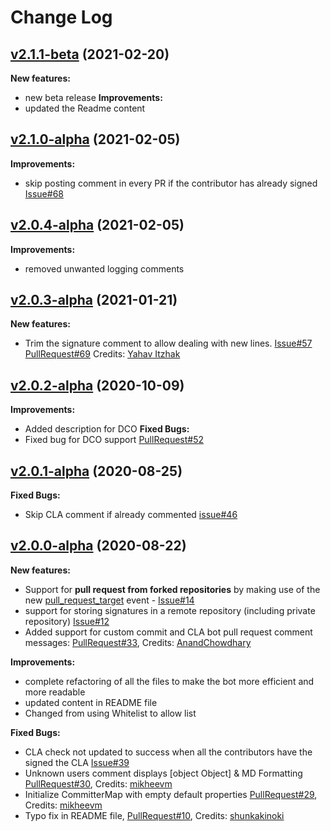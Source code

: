 # Change Log
## [v2.1.1-beta](https://github.com/cla-assistant/github-action/tree/v2.1.1-beta) (2021-02-20)
**New features:**
- new beta release
**Improvements:**
- updated the Readme content

## [v2.1.0-alpha](https://github.com/cla-assistant/github-action/tree/v2.1.0-alpha) (2021-02-05)
**Improvements:**

- skip posting comment in every PR if the contributor has already signed [Issue#68](https://github.com/cla-assistant/github-action/issues/68)
## [v2.0.4-alpha](https://github.com/cla-assistant/github-action/tree/v2.0.4-alpha) (2021-02-05)
**Improvements:**
- removed unwanted logging comments

## [v2.0.3-alpha](https://github.com/cla-assistant/github-action/tree/v2.0.3-alpha) (2021-01-21)
**New features:**
- Trim the signature comment to allow dealing with new lines.  [Issue#57](https://github.com/cla-assistant/github-action/issues/57) [PullRequest#69](https://github.com/cla-assistant/github-action/pull/69) Credits: [Yahav Itzhak](https://github.com/yahavi)

## [v2.0.2-alpha](https://github.com/cla-assistant/github-action/tree/v2.0.2-alpha) (2020-10-09)
**Improvements:**
- Added description for DCO
**Fixed Bugs:**
- Fixed bug for DCO support [PullRequest#52](https://github.com/cla-assistant/github-action/pull/52)

## [v2.0.1-alpha](https://github.com/cla-assistant/github-action/tree/v2.0.1-alpha) (2020-08-25)

**Fixed Bugs:**
- Skip CLA comment if already commented [issue#46](https://github.com/cla-assistant/github-action/issues/46)

## [v2.0.0-alpha](https://github.com/cla-assistant/github-action/tree/v2.0.0-alpha) (2020-08-22)

**New features:**
- Support for **pull request from forked repositories** by making use of the new [pull_request_target](https://docs.github.com/en/actions/reference/events-that-trigger-workflows#pull_request_target) event - [Issue#14](https://github.com/cla-assistant/github-action/issues/14)
- support for storing signatures in a remote repository (including private repository) [Issue#12](https://github.com/cla-assistant/github-action/issues/12)
- Added support for custom commit and CLA bot pull request comment messages: [PullRequest#33](https://github.com/cla-assistant/github-action/pull/33), Credits: [AnandChowdhary](https://github.com/AnandChowdhary)

**Improvements:**
- complete refactoring of all the files to make the bot more efficient and more readable
- updated content in README file
- Changed from using Whitelist to allow list

**Fixed Bugs:**
- CLA check not updated to success when all the contributors have the signed the CLA [Issue#39](https://github.com/cla-assistant/github-action/issues/39)
- Unknown users comment displays [object Object] & MD Formatting [PullRequest#30](https://github.com/cla-assistant/github-action/pull/30), Credits: [mikheevm](https://github.com/mikheevm)
- Initialize CommitterMap with empty default properties [PullRequest#29](https://github.com/cla-assistant/github-action/pull/29), Credits: [mikheevm](https://github.com/mikheevm)
- Typo fix in README file, [PullRequest#10](https://github.com/cla-assistant/github-action/pull/10), Credits: [shunkakinoki](https://github.com/shunkakinoki)
